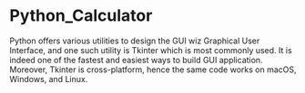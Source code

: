 # Python_Calculator

Python offers various utilities to design the GUI wiz Graphical User Interface, and one such utility is Tkinter which is most commonly used. It is indeed one of the fastest and easiest ways to build GUI application. Moreover, Tkinter is cross-platform, hence the same code works on macOS, Windows, and Linux.
